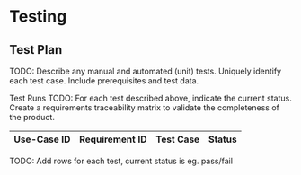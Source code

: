 # Testing

## Test Plan
TODO: Describe any manual and automated (unit) tests. Uniquely identify each test case. Include prerequisites and test data.

Test Runs
TODO: For each test described above, indicate the current status. 
Create a requirements traceability matrix to validate the completeness of the product.

| Use-Case ID | Requirement ID | Test Case | Status |
| ----------- | -------------- | --------- | ------ |
TODO: Add rows for each test, current status is eg. pass/fail

